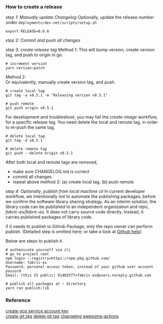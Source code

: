 ### How to create a release

_step 1: Manually update Changelog_
Optionally, update the release number under `deployments/dev-net/scripts/setup.sh`

```shell script
export RELEASE=0.6.6
```

_step 2: Commit and push all changes_

_step 3: create release tag_
Method 1:
This will bump version, create version tag, and push to origin in go.

```shell script
# increment version
yarn version:patch
```

Method 2:  
Or equivalently, manually create version tag, and push.

```shell script
# create local tag
git tag -a v0.5.1 -m "Releasing version v0.5.1"

# push remote
git push origin v0.5.1
```

For development and troubleshoot, you may fail the _create-image_ workflow, for a specific release tag. You
need delete the local and remote tag, in order to re-push the same tag.

```shell script
# delete local tag
git tag -d v0.5.1

# delete remote tag
git push --delete origin v0.5.1
```

After both local and remote tags are removed,

- make sure CHANGELOG.md is correct
- commit all changes
- repeat above method 2: (a) create local tag, (b) push remote

_step 4: Optionally, publish from local machine cli_
In current developer workflow, we intentionally not to automate the publishing packages; before we confirm the software library sharing
strategy. As an interim solution, the library code can be published to an independent organization and repo, _fabric-es/fabric-es_. It
does not carry source code directly. Instead, it carries published packages of library code.

if it needs to publish to Github Package, only the repo owner can perform publish.
(Detailed step is omitted here; or take a look at [Github help](https://help.github.com/en/actions/language-and-framework-guides/publishing-nodejs-packages))

Below are steps to publish it.

```shell script
# authenicate yourself via cli
# go to project root
npm login --registry=https://npm.pkg.github.com/
Username: fabric-es
Password: personal access token, instead of your github user account passord
Email: (this IS public) 61402577+fabric-es@users.noreply.github.com

# publish all packages at ~ directory
yarn run publish:lib
```

### Reference

[create gcp service account key](https://github.com/GoogleCloudPlatform/github-actions/tree/docs/service-account-key/setup-gcloud#inputs)  
[create git tag](https://dev.to/neshaz/a-tutorial-for-tagging-releases-in-git-147e)
[delete git tag](https://devconnected.com/how-to-delete-local-and-remote-tags-on-git/)
[changelog](https://keepachangelog.com/en/0.3.0/)
[awesome-actions](https://github.com/sdras/awesome-actions)
